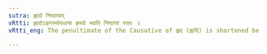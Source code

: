 ```yaml
---
sutra: ह्लादो निष्ठायाम्
vRtti: ह्लादोऽङ्गस्योपधाया ह्रस्वो भवति निष्ठायां परतः ॥
vRtti_eng: The penultimate of the Causative of ह्लद् (ह्लादि) is shortened before the Participle affixes क्त and क्तवतु ॥

---
```

